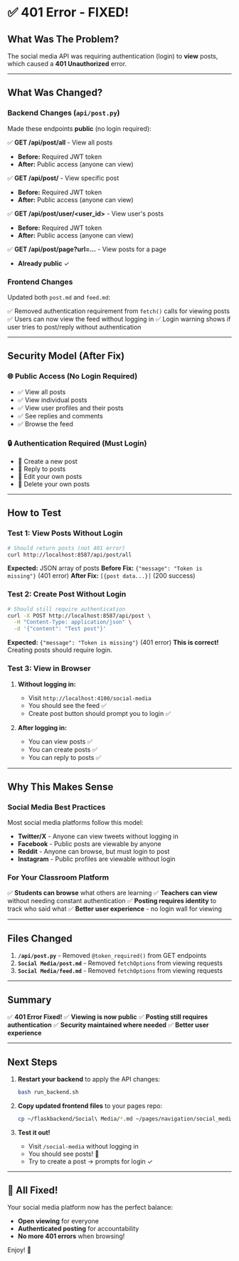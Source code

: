 # ✅ 401 Error - FIXED!

## What Was The Problem?

The social media API was requiring authentication (login) to **view** posts, which caused a **401 Unauthorized** error.

---

## What Was Changed?

### Backend Changes (`api/post.py`)

Made these endpoints **public** (no login required):

✅ **GET /api/post/all** - View all posts
- **Before:** Required JWT token
- **After:** Public access (anyone can view)

✅ **GET /api/post/<id>** - View specific post
- **Before:** Required JWT token
- **After:** Public access (anyone can view)

✅ **GET /api/post/user/<user_id>** - View user's posts
- **Before:** Required JWT token
- **After:** Public access (anyone can view)

✅ **GET /api/post/page?url=...** - View posts for a page
- **Already public** ✓

### Frontend Changes

Updated both `post.md` and `feed.md`:

✅ Removed authentication requirement from `fetch()` calls for viewing posts
✅ Users can now view the feed without logging in
✅ Login warning shows if user tries to post/reply without authentication

---

## Security Model (After Fix)

### 🌐 Public Access (No Login Required)
- ✅ View all posts
- ✅ View individual posts
- ✅ View user profiles and their posts
- ✅ See replies and comments
- ✅ Browse the feed

### 🔒 Authentication Required (Must Login)
- 🔐 Create a new post
- 🔐 Reply to posts
- 🔐 Edit your own posts
- 🔐 Delete your own posts

---

## How to Test

### Test 1: View Posts Without Login

```bash
# Should return posts (not 401 error)
curl http://localhost:8587/api/post/all
```

**Expected:** JSON array of posts
**Before Fix:** `{"message": "Token is missing"}` (401 error)
**After Fix:** `[{post data...}]` (200 success)

### Test 2: Create Post Without Login

```bash
# Should still require authentication
curl -X POST http://localhost:8587/api/post \
  -H "Content-Type: application/json" \
  -d '{"content": "Test post"}'
```

**Expected:** `{"message": "Token is missing"}` (401 error)
**This is correct!** Creating posts should require login.

### Test 3: View in Browser

1. **Without logging in:**
   - Visit `http://localhost:4100/social-media`
   - You should see the feed ✅
   - Create post button should prompt you to login ✅

2. **After logging in:**
   - You can view posts ✅
   - You can create posts ✅
   - You can reply to posts ✅

---

## Why This Makes Sense

### Social Media Best Practices

Most social media platforms follow this model:

- **Twitter/X** - Anyone can view tweets without logging in
- **Facebook** - Public posts are viewable by anyone
- **Reddit** - Anyone can browse, but must login to post
- **Instagram** - Public profiles are viewable without login

### For Your Classroom Platform

✅ **Students can browse** what others are learning
✅ **Teachers can view** without needing constant authentication
✅ **Posting requires identity** to track who said what
✅ **Better user experience** - no login wall for viewing

---

## Files Changed

1. **`/api/post.py`** - Removed `@token_required()` from GET endpoints
2. **`Social Media/post.md`** - Removed `fetchOptions` from viewing requests
3. **`Social Media/feed.md`** - Removed `fetchOptions` from viewing requests

---

## Summary

✅ **401 Error Fixed!**
✅ **Viewing is now public**
✅ **Posting still requires authentication**
✅ **Security maintained where needed**
✅ **Better user experience**

---

## Next Steps

1. **Restart your backend** to apply the API changes:
   ```bash
   bash run_backend.sh
   ```

2. **Copy updated frontend files** to your pages repo:
   ```bash
   cp ~/flaskbackend/Social\ Media/*.md ~/pages/navigation/social_media/
   ```

3. **Test it out!**
   - Visit `/social-media` without logging in
   - You should see posts! 🎉
   - Try to create a post → prompts for login ✓

---

## 🎉 All Fixed!

Your social media platform now has the perfect balance:
- **Open viewing** for everyone
- **Authenticated posting** for accountability
- **No more 401 errors** when browsing!

Enjoy! 🚀

